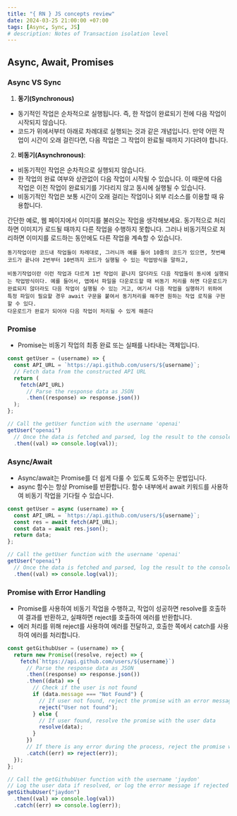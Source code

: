 ```yaml
---
title: "{ RN } JS concepts review"
date: 2024-03-25 21:00:00 +07:00
tags: [Async, Sync, JS]
# description: Notes of Transaction isolation level
---
```


## Async, Await, Promises

### Async VS Sync

1. **동기(Synchronous)**

- 동기적인 작업은 순차적으로 실행됩니다. 즉, 한 작업이 완료되기 전에 다음 작업이 시작되지 않습니다.
- 코드가 위에서부터 아래로 차례대로 실행되는 것과 같은 개념입니다. 만약 어떤 작업이 시간이 오래 걸린다면, 다음 작업은 그 작업이 완료될 때까지 기다려야 합니다.

2. **비동기(Asynchronous)**:

- 비동기적인 작업은 순차적으로 실행되지 않습니다.
- 한 작업의 완료 여부와 상관없이 다음 작업이 시작될 수 있습니다. 이 때문에 다음 작업은 이전 작업이 완료되기를 기다리지 않고 동시에 실행될 수 있습니다.
- 비동기적인 작업은 보통 시간이 오래 걸리는 작업이나 외부 리소스를 이용할 때 유용합니다.

간단한 예로, 웹 페이지에서 이미지를 불러오는 작업을 생각해보세요. 동기적으로 처리하면 이미지가 로드될 때까지 다른 작업을 수행하지 못합니다. 그러나 비동기적으로 처리하면 이미지를 로드하는 동안에도 다른 작업을 계속할 수 있습니다.

```
동기작업이란 코드내 작업들이 차례대로, 그러니까 예를 들어 10줄의 코드가 있으면, 첫번째 코드가 끝나야 2번부터 10번까지 코드가 실행될 수 있는 작업방식을 말하고,

비동기작업이란 이런 작업과 다르게 1번 작업이 끝나지 않더라도 다음 작업들이 동시에 실행되는 작업방식이다. 예를 들어서, 앱에서 파일을 다운로드할 때 비동기 처리를 하면 다운로드가 완료되지 않더라도 다음 작업이 실행될 수 있는 거고, 여기서 다음 작업을 실행하기 위하여 특정 파일이 필요할 경우 await 구문을 붙여서 동기처리를 해주면 원하는 작업 로직을 구현 할 수 있다.
다운로드가 완료가 되어야 다음 작업이 처리될 수 있게 해준다

```

### Promise

- Promise는 비동기 작업의 최종 완료 또는 실패를 나타내는 객체입니다.

```javascript
const getUser = (username) => {
  const API_URL = `https://api.github.com/users/${username}`;
  // Fetch data from the constructed API URL
  return (
    fetch(API_URL)
      // Parse the response data as JSON
      .then((response) => response.json())
  );
};

// Call the getUser function with the username 'openai'
getUser("openai")
  // Once the data is fetched and parsed, log the result to the console
  .then((val) => console.log(val));
```

### Async/Await

- Async/await는 Promise를 더 쉽게 다룰 수 있도록 도와주는 문법입니다.
- async 함수는 항상 Promise를 반환합니다. 함수 내부에서 await 키워드를 사용하여 비동기 작업을 기다릴 수 있습니다.

```javascript
const getUser = async (username) => {
  const API_URL = `https://api.github.com/users/${username}`;
  const res = await fetch(API_URL);
  const data = await res.json();
  return data;
};

// Call the getUser function with the username 'openai'
getUser("openai")
  // Once the data is fetched and parsed, log the result to the console
  .then((val) => console.log(val));
```

### Promise with Error Handling

- Promise를 사용하여 비동기 작업을 수행하고, 작업이 성공하면 resolve를 호출하여 결과를 반환하고, 실패하면 reject를 호출하여 에러를 반환합니다.
- 에러 처리를 위해 reject를 사용하여 에러를 전달하고, 호출한 쪽에서 catch를 사용하여 에러를 처리합니다.

```javascript
const getGithubUser = (username) => {
  return new Promise((resolve, reject) => {
    fetch(`https://api.github.com/users/${username}`)
      // Parse the response data as JSON
      .then((response) => response.json())
      .then((data) => {
        // Check if the user is not found
        if (data.message === "Not Found") {
          // If user not found, reject the promise with an error message
          reject("User not found");
        } else {
          // If user found, resolve the promise with the user data
          resolve(data);
        }
      })
      // If there is any error during the process, reject the promise with the error
      .catch((err) => reject(err));
  });
};

// Call the getGithubUser function with the username 'jaydon'
// Log the user data if resolved, or log the error message if rejected
getGithubUser("jaydon")
  .then((val) => console.log(val))
  .catch((err) => console.log(err));
```
